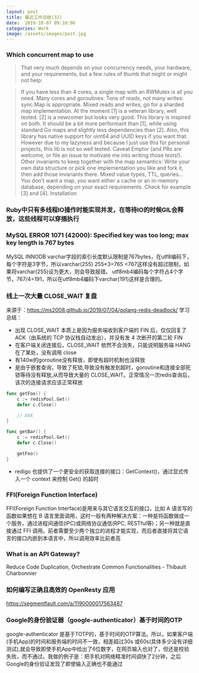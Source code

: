 ```yaml
---
layout: post
title: 最近工作总结(32)
date:  2019-10-07 09:10:06
categories: Work
image: /assets/images/post.jpg
---
```


### Which concurrent map to use
>That very much depends on your concurrency needs, your hardware, and your requirements, but a few rules of thumb that might or might not help:

>If you have less than 4 cores, a single map with an RWMutex is all you need.
Many cores and goroutines:
Tons of reads, not many writes: sync.Map is appropriate.
Mixed reads and writes, go for a sharded map implementation. At the moment [1] is a veteran library, well tested. [2] is a newcomer but looks very good. This library is inspired on both. It should be a bit more performant than [1], while using standard Go maps and slightly less dependencies than [2]. Also, this library has native support for uint64 and UUID keys if you want that. However due to my lazyness and because I just use this for personal projects, this lib is not so well tested. Caveat Emptor (and PRs are welcome, or file an issue to motivate me into writing those tests!).
Other invariants to keep together with the map semantics: Write your own data structure or pick one implementation you like and fork it, then add those invariants there.
Mixed value types, TTL, queries... You don't want a map, you want either a cache or an in-memory database, depending on your exact requirements. Check for example [3] and [4].
Installation

### Ruby中只有多线程IO操作时能实现并发，在等待IO的时候GIL会释放，这些线程可以穿插执行

### MySQL ERROR 1071 (42000): Specified key was too long; max key length is 767 bytes
MySQL INNODB varchar字段的索引长度默认限制是767bytes，在utf8编码下，每个字符是3字节，所以varchar(255) 255*3=765 <767这样没有超过限制，如果将varchar(255)设为更大，则会导致报错。
utf8mb4编码每个字符占4个字节，767/4=191，所以在utf8mb4编码下varchar(191)这样是合理的。

### 线上一次大量 CLOSE_WAIT 复盘
来源于：https://ms2008.github.io/2019/07/04/golang-redis-deadlock/
学习总结：
- 出现 CLOSE_WAIT 本质上是因为服务端收到客户端的 FIN 后，仅仅回复了 ACK（由系统的 TCP 协议栈自动发出），并没有发 4 次断开的第二轮 FIN
- 在客户端关闭连接后，CLOSE_WAIT 依然不会消失，只能说明服务端 HANG 在了某处，没有调用 close
- 有140w的goroutine没有释放，即使有超时机制也没释放
- 是由于嵌套查询，导致了死锁,导致没有触发到超时，goroutine和连接全部死锁等待没有释放,从而导致大量的 CLOSE_WAIT。正常情况一次redis查询后，该次的连接请求应该正常释放

```go
func getFoo() {
	c := redisPool.Get()
	defer c.Close()

	// XXX
}

func getBar() {
	c := redisPool.Get()
	defer c.Close()

	getFoo()
}
```
- redigo 也提供了一个更安全的获取连接的接口：GetContext()，通过显式传入一个 context 来控制 Get() 的超时

### FFI(Foreign Function Interface)
FFI(Foreign Function Interface)是用来与其它语言交互的接口，比如 A 语言写的函数如果想在 B 语言里面调用，这时一般有两种解决方案：一种是将函数做成一个服务，通过进程间通信(IPC)或网络协议通信(RPC, RESTful等)；另一种就是直接通过 FFI 调用。前者需要至少两个独立的进程才能实现，而后者直接将其它语言的接口内嵌到本语言中，所以调用效率比前者高

### What is an API Gateway?
Reduce Code Duplication, Orchestrate Common Functionalities
                                            - Thibault Charbonnier
### 如何编写正确且高效的 OpenResty 应用
https://segmentfault.com/a/1190000017563487

### Google的身份验证器（google-authenticator）基于时间的OTP
google-authenticator 是基于TOTP的，基于时间的OTP算法。所以，如果客户端(手机App)的时间和服务端的时间不一致，相差超过30s 或60s(具体多少没有详细测试),就会导致即使手机App中给出了6位数字，在网页输入也对了，但还是校验失败，而不通过。我做的例子是：把手机对网络精准时间调快了2分钟，之后Google的身份验证发现了即使输入正确也不能通过
